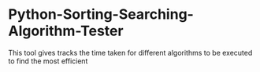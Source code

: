 # Python-Sorting-Searching-Algorithm-Tester
This tool gives tracks the time taken for different algorithms to be executed to find the most efficient
